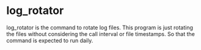 # log_rotator

log_rotator is the command to rotate log files. This program is just rotating
the files without considering the call interval or file timestamps. So that
the command is expected to run daily.
